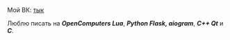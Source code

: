 <!--- Меня зовут **Кирилл Гусарев** --->

Мой ВК: [тык](https://vk.com/kgusarev/ "kgusarev")

Люблю писать на ***OpenComputers Lua***, ***Python Flask, aiogram***, ***C++ Qt*** и ***C***.


<!---
- 👋 Hi, I’m @GusarevKirill
- 👀 I’m interested in ...
- 🌱 I’m currently learning ...
- 💞️ I’m looking to collaborate on ...
- 📫 How to reach me ...
--->

<!---
GusarevKirill/GusarevKirill is a ✨ special ✨ repository because its `README.md` (this file) appears on your GitHub profile.
You can click the Preview link to take a look at your changes.
--->
